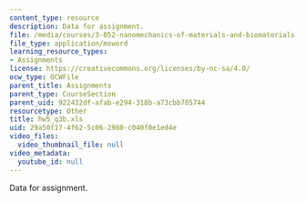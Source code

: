 ```yaml
---
content_type: resource
description: Data for assignment.
file: /media/courses/3-052-nanomechanics-of-materials-and-biomaterials-spring-2007/29a50f174f625c062980c040f0e1ed4e_hw5_q3b.xls
file_type: application/msword
learning_resource_types:
- Assignments
license: https://creativecommons.org/licenses/by-nc-sa/4.0/
ocw_type: OCWFile
parent_title: Assignments
parent_type: CourseSection
parent_uid: 922432df-afab-e294-318b-a73cbb705744
resourcetype: Other
title: hw5_q3b.xls
uid: 29a50f17-4f62-5c06-2980-c040f0e1ed4e
video_files:
  video_thumbnail_file: null
video_metadata:
  youtube_id: null
---
```

Data for assignment.